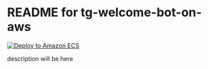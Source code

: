 # README for tg-welcome-bot-on-aws

[![Deploy to Amazon ECS](https://github.com/dyadyaJora/tg-welcome-bot-on-aws/actions/workflows/aws.yml/badge.svg)](https://github.com/dyadyaJora/tg-welcome-bot-on-aws/actions/workflows/aws.yml)

description will be here

